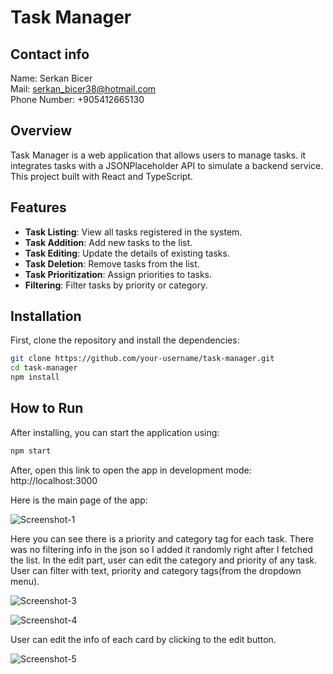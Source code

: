 # Task Manager

## Contact info
Name: Serkan Bicer  
Mail: serkan_bicer38@hotmail.com  
Phone Number: +905412665130

## Overview

Task Manager is a web application that allows users to manage tasks. it integrates tasks with a JSONPlaceholder API to simulate a backend service. This project built with React and TypeScript.

## Features

- **Task Listing**: View all tasks registered in the system.
- **Task Addition**: Add new tasks to the list.
- **Task Editing**: Update the details of existing tasks.
- **Task Deletion**: Remove tasks from the list.
- **Task Prioritization**: Assign priorities to tasks.
- **Filtering**: Filter tasks by priority or category.

## Installation

First, clone the repository and install the dependencies:

```bash
git clone https://github.com/your-username/task-manager.git
cd task-manager
npm install
```

## How to Run

After installing, you can start the application using:

```bash
npm start
```

After, open this link to open the app in development mode: http://localhost:3000

Here is the main page of the app:

![Screenshot-1](https://github.com/stroupp/task-manager/assets/69280409/9d6308b7-1542-41e5-8140-d173b80b2910)

Here you can see there is a priority and category tag for each task. There was no filtering info in the json so I added it randomly right after I fetched the list.
In the edit part, user can edit the category and priority of any task. User can filter with text, priority and category tags(from the dropdown menu). 

![Screenshot-3](https://github.com/stroupp/task-manager/assets/69280409/c2a9d718-ab6a-4499-8cef-189c90c80738)

![Screenshot-4](https://github.com/stroupp/task-manager/assets/69280409/470f33eb-b9c2-4c66-84e2-965e1dcb6930)


User can edit the info of each card by clicking to the edit button.

![Screenshot-5](https://github.com/stroupp/task-manager/assets/69280409/311e3d07-95bc-4b1a-ba71-64dce9d352bd)



 


